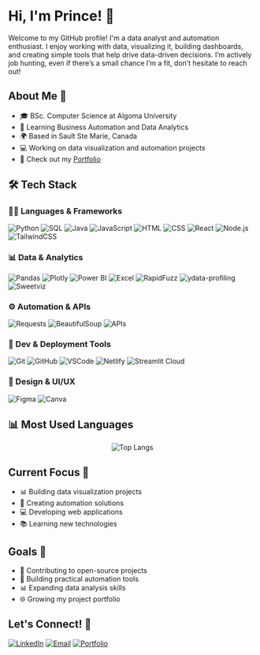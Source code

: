 # Hi, I'm Prince! 👋

Welcome to my GitHub profile! I'm a data analyst and automation enthusiast. I enjoy working with data, visualizing it, building dashboards, and creating simple tools that help drive data-driven decisions. I’m actively job hunting, even if there’s a small chance I’m a fit, don’t hesitate to reach out!
## About Me 🎯
- 🎓 BSc. Computer Science at Algoma University
- 🌱 Learning Business Automation and Data Analytics
- 🌍 Based in Sault Ste Marie, Canada
- 💻 Working on data visualization and automation projects
- 🚀 Check out my [Portfolio](datascienceportfol.io/princeuwagboe44)

## 🛠️ Tech Stack

### 👨‍💻 Languages & Frameworks
![Python](https://img.shields.io/badge/Python-3776AB?style=flat&logo=python&logoColor=white)
![SQL](https://img.shields.io/badge/SQL-003B57?style=flat&logo=postgresql&logoColor=white)
![Java](https://img.shields.io/badge/Java-ED8B00?style=flat&logo=java&logoColor=white)
![JavaScript](https://img.shields.io/badge/JavaScript-F7DF1E?style=flat&logo=javascript&logoColor=black)
![HTML](https://img.shields.io/badge/HTML5-E34F26?style=flat&logo=html5&logoColor=white)
![CSS](https://img.shields.io/badge/CSS3-1572B6?style=flat&logo=css3&logoColor=white)
![React](https://img.shields.io/badge/React-20232A?style=flat&logo=react&logoColor=61DAFB)
![Node.js](https://img.shields.io/badge/Node.js-339933?style=flat&logo=nodedotjs&logoColor=white)
![TailwindCSS](https://img.shields.io/badge/TailwindCSS-38B2AC?style=flat&logo=tailwindcss&logoColor=white)

### 📊 Data & Analytics
![Pandas](https://img.shields.io/badge/Pandas-150458?style=flat&logo=pandas&logoColor=white)
![Plotly](https://img.shields.io/badge/Plotly-3F4F75?style=flat&logo=plotly&logoColor=white)
![Power BI](https://img.shields.io/badge/PowerBI-F2C811?style=flat&logo=powerbi&logoColor=black)
![Excel](https://img.shields.io/badge/Microsoft_Excel-217346?style=flat&logo=microsoft-excel&logoColor=white)
![RapidFuzz](https://img.shields.io/badge/RapidFuzz-grey?style=flat)
![ydata-profiling](https://img.shields.io/badge/ydata--profiling-black?style=flat)
![Sweetviz](https://img.shields.io/badge/Sweetviz-orange?style=flat)

### ⚙️ Automation & APIs
![Requests](https://img.shields.io/badge/Requests-000000?style=flat&logo=python&logoColor=white)
![BeautifulSoup](https://img.shields.io/badge/BeautifulSoup-yellow?style=flat)
![APIs](https://img.shields.io/badge/API-007ACC?style=flat&logo=graphql&logoColor=white)

### 🧰 Dev & Deployment Tools
![Git](https://img.shields.io/badge/Git-F05032?style=flat&logo=git&logoColor=white)
![GitHub](https://img.shields.io/badge/GitHub-181717?style=flat&logo=github&logoColor=white)
![VSCode](https://img.shields.io/badge/VS%20Code-007ACC?style=flat&logo=visual-studio-code&logoColor=white)
![Netlify](https://img.shields.io/badge/Netlify-00C7B7?style=flat&logo=netlify&logoColor=white)
![Streamlit Cloud](https://img.shields.io/badge/Streamlit_Cloud-FF4B4B?style=flat&logo=streamlit&logoColor=white)

### 🎨 Design & UI/UX
![Figma](https://img.shields.io/badge/Figma-F24E1E?style=flat&logo=figma&logoColor=white)
![Canva](https://img.shields.io/badge/Canva-00C4CC?style=flat&logo=canva&logoColor=white)

## 📊 Most Used Languages
<div align="center">
  <img src="https://github-readme-stats.vercel.app/api/top-langs/?username=MrPrince419&layout=compact&theme=radical" alt="Top Langs" style="max-width: 100%; height: auto;">
</div>

## Current Focus 🎯
- 📊 Building data visualization projects
- 🤖 Creating automation solutions
- 💻 Developing web applications
- 📚 Learning new technologies

## Goals 🎯
- 🚀 Contributing to open-source projects
- 💼 Building practical automation tools
- 📊 Expanding data analysis skills
- 🌐 Growing my project portfolio

## Let's Connect! 🤝
  [![LinkedIn](https://img.shields.io/badge/LinkedIn-0A66C2?style=flat&logo=linkedin&logoColor=white)](https://www.linkedin.com/in/prince05/) [![Email](https://img.shields.io/badge/Email-D14836?style=flat&logo=gmail&logoColor=white)](mailto:princeuwagboe44@outlook.com) [![Portfolio](https://img.shields.io/badge/Portfolio-00C7B7?style=flat&logo=netlify&logoColor=white)](datascienceportfol.io/princeuwagboe44)
